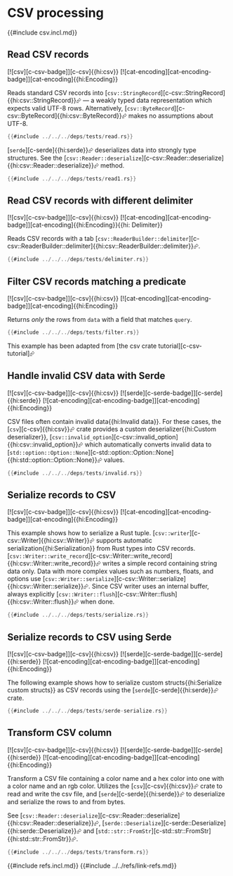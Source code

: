 # CSV processing

{{#include csv.incl.md}}

## Read CSV records

[![csv][c-csv-badge]][c-csv]{{hi:csv}}  [![cat-encoding][cat-encoding-badge]][cat-encoding]{{hi:Encoding}}

Reads standard CSV records into [`csv::StringRecord`][c-csv::StringRecord]{{hi:csv::StringRecord}}⮳ — a weakly typed data representation which expects valid UTF-8 rows. Alternatively,
[`csv::ByteRecord`][c-csv::ByteRecord]{{hi:csv::ByteRecord}}⮳ makes no assumptions about UTF-8.

```rust
{{#include ../../../deps/tests/read.rs}}
```

[`serde`][c-serde]{{hi:serde}}⮳ deserializes data into strongly type structures. See the [`csv::Reader::deserialize`][c-csv::Reader::deserialize]{{hi:csv::Reader::deserialize}}⮳ method.

```rust
{{#include ../../../deps/tests/read1.rs}}
```

## Read CSV records with different delimiter

[![csv][c-csv-badge]][c-csv]{{hi:csv}}  [![cat-encoding][cat-encoding-badge]][cat-encoding]{{hi:Encoding}}{{hi: Delimiter}}

Reads CSV records with a tab [`csv::ReaderBuilder::delimiter`][c-csv::ReaderBuilder::delimiter]{{hi:csv::ReaderBuilder::delimiter}}⮳.

```rust
{{#include ../../../deps/tests/delimiter.rs}}
```

## Filter CSV records matching a predicate

[![csv][c-csv-badge]][c-csv]{{hi:csv}}  [![cat-encoding][cat-encoding-badge]][cat-encoding]{{hi:Encoding}}

Returns _only_ the rows from `data` with a field that matches `query`.

```rust
{{#include ../../../deps/tests/filter.rs}}
```

This example has been adapted from [the csv crate tutorial][c-csv-tutorial]⮳

## Handle invalid CSV data with Serde

[![csv][c-csv-badge]][c-csv]{{hi:csv}}  [![serde][c-serde-badge]][c-serde]{{hi:serde}}  [![cat-encoding][cat-encoding-badge]][cat-encoding]{{hi:Encoding}}

CSV files often contain invalid data{{hi:Invalid data}}. For these cases, the [`csv`][c-csv]{{hi:csv}}⮳ crate provides a custom deserializer{{hi:Custom deserializer}}, [`csv::invalid_option`][c-csv::invalid_option]{{hi:csv::invalid_option}}⮳ which automatically converts invalid data to [`std::option::Option::None`][c-std::option::Option::None]{{hi:std::option::Option::None}}⮳ values.

```rust
{{#include ../../../deps/tests/invalid.rs}}
```

## Serialize records to CSV

[![csv][c-csv-badge]][c-csv]{{hi:csv}}  [![cat-encoding][cat-encoding-badge]][cat-encoding]{{hi:Encoding}}

This example shows how to serialize a Rust tuple. [`csv::writer`][c-csv::Writer]{{hi:csv::Writer}}⮳ supports automatic serialization{{hi:Serialization}} from Rust types into CSV records. [`csv::Writer::write_record`][c-csv::Writer::write_record]{{hi:csv::Writer::write_record}}⮳ writes a simple record containing string data only. Data with more complex values such as numbers, floats, and options use [`csv::Writer::serialize`][c-csv::Writer::serialize]{{hi:csv::Writer::serialize}}⮳. Since CSV writer uses an internal buffer, always explicitly [`csv::Writer::flush`][c-csv::Writer::flush]{{hi:csv::Writer::flush}}⮳ when done.

```rust
{{#include ../../../deps/tests/serialize.rs}}
```

## Serialize records to CSV using Serde

[![csv][c-csv-badge]][c-csv]{{hi:csv}}  [![serde][c-serde-badge]][c-serde]{{hi:serde}}  [![cat-encoding][cat-encoding-badge]][cat-encoding]{{hi:Encoding}}

The following example shows how to serialize custom structs{{hi:Serialize custom structs}} as CSV records using the [`serde`][c-serde]{{hi:serde}}⮳ crate.

```rust
{{#include ../../../deps/tests/serde-serialize.rs}}
```

## Transform CSV column

[![csv][c-csv-badge]][c-csv]{{hi:csv}}  [![serde][c-serde-badge]][c-serde]{{hi:serde}}  [![cat-encoding][cat-encoding-badge]][cat-encoding]{{hi:Encoding}}

Transform a CSV file containing a color name and a hex color into one with a color name and an rgb color. Utilizes the [`csv`][c-csv]{{hi:csv}}⮳ crate to read and write the csv file, and [`serde`][c-serde]{{hi:serde}}⮳ to deserialize and serialize the rows to and from bytes.

See [`csv::Reader::deserialize`][c-csv::Reader::deserialize]{{hi:csv::Reader::deserialize}}⮳, [`serde::Deserialize`][c-serde::Deserialize]{{hi:serde::Deserialize}}⮳ and [`std::str::FromStr`][c-std::str::FromStr]{{hi:std::str::FromStr}}⮳.

```rust
{{#include ../../../deps/tests/transform.rs}}
```

{{#include refs.incl.md}}
{{#include ../../refs/link-refs.md}}

<div class="hidden">
</div>
